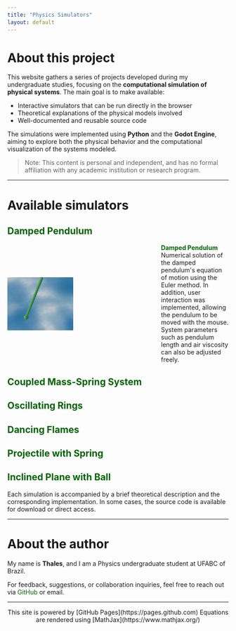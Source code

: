 ```yaml
---
title: "Physics Simulators"
layout: default
---
```

<head>
<style>
a {
  color: #006400;
  text-decoration: none;
}
a:hover {
  color: #228B22;
  text-decoration: underline;
}
</style>
</head>

<!-- Enables MathJax -->
<script type="text/javascript" async
  src="https://cdn.jsdelivr.net/npm/mathjax@3/es5/tex-mml-chtml.js">
</script>

# About this project

This website gathers a series of projects developed during my undergraduate studies, focusing on the **computational simulation of physical systems**. The main goal is to make available:

- Interactive simulators that can be run directly in the browser  
- Theoretical explanations of the physical models involved  
- Well-documented and reusable source code

The simulations were implemented using **Python** and the **Godot Engine**, aiming to explore both the physical behavior and the computational visualization of the systems modeled.

> Note: This content is personal and independent, and has no formal affiliation with any academic institution or research program.

---

# Available simulators

## [Damped Pendulum](./simulators/damped_pendulum.html)  

<div style="display: flex; align-items: center; gap: 200px;">

  <img src="./pics/pendulum.png" width="150">

  <div>
    <strong><a href="./simulators/damped_pendulum.html">Damped Pendulum</a></strong><br>
    Numerical solution of the damped pendulum's equation of motion using the Euler method.
    In addition, user interaction was implemented, allowing the pendulum to be moved with the mouse. System parameters such as pendulum length and air viscosity can also be adjusted freely.
  </div>

</div>

## [Coupled Mass-Spring System](./simulators/coupled_springs.html)  
## [Oscillating Rings](./simulators/oscillating_rings.html)  
## [Dancing Flames](./simulators/dancing_flames.html)  
## [Projectile with Spring](./simulators/projectile_spring.html)  
## [Inclined Plane with Ball](./simulators/inclined_plane.html)

Each simulation is accompanied by a brief theoretical description and the corresponding implementation. In some cases, the source code is available for download or direct access.

---

# About the author

My name is **Thales**, and I am a Physics undergraduate student at UFABC of Brazil.

For feedback, suggestions, or collaboration inquiries, feel free to reach out via [GitHub](https://github.com/Jumelord) or email.

---

<center>
This site is powered by [GitHub Pages](https://pages.github.com)  
Equations are rendered using [MathJax](https://www.mathjax.org/)
</center>
